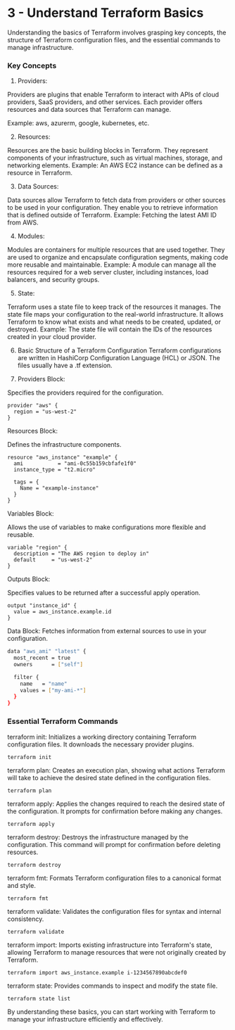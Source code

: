 # 3 - Understand Terraform Basics

Understanding the basics of Terraform involves grasping key concepts, the structure of Terraform configuration files, and the essential commands to manage infrastructure.

### Key Concepts
1. Providers:

Providers are plugins that enable Terraform to interact with APIs of cloud providers, SaaS providers, and other services. Each provider offers resources and data sources that Terraform can manage.

Example: aws, azurerm, google, kubernetes, etc.

2. Resources:

Resources are the basic building blocks in Terraform. They represent components of your infrastructure, such as virtual machines, storage, and networking elements.
Example: An AWS EC2 instance can be defined as a resource in Terraform.

3. Data Sources:

Data sources allow Terraform to fetch data from providers or other sources to be used in your configuration. They enable you to retrieve information that is defined outside of Terraform.
Example: Fetching the latest AMI ID from AWS.

4. Modules:

Modules are containers for multiple resources that are used together. They are used to organize and encapsulate configuration segments, making code more reusable and maintainable.
Example: A module can manage all the resources required for a web server cluster, including instances, load balancers, and security groups.

5. State:

Terraform uses a state file to keep track of the resources it manages. The state file maps your configuration to the real-world infrastructure. It allows Terraform to know what exists and what needs to be created, updated, or destroyed.
Example: The state file will contain the IDs of the resources created in your cloud provider.

6. Basic Structure of a Terraform Configuration
Terraform configurations are written in HashiCorp Configuration Language (HCL) or JSON. The files usually have a .tf extension.

7. Providers Block:

Specifies the providers required for the configuration.
```t
provider "aws" {
  region = "us-west-2"
}
```
Resources Block:

Defines the infrastructure components.
```t
resource "aws_instance" "example" {
  ami           = "ami-0c55b159cbfafe1f0"
  instance_type = "t2.micro"

  tags = {
    Name = "example-instance"
  }
}
```
Variables Block:

Allows the use of variables to make configurations more flexible and reusable.
```t
variable "region" {
  description = "The AWS region to deploy in"
  default     = "us-west-2"
}
```
Outputs Block:

Specifies values to be returned after a successful apply operation.
```t
output "instance_id" {
  value = aws_instance.example.id
}
```
Data Block:
Fetches information from external sources to use in your configuration.

```bash
data "aws_ami" "latest" {
  most_recent = true
  owners      = ["self"]

  filter {
    name   = "name"
    values = ["my-ami-*"]
  }
}
```
### Essential Terraform Commands
terraform init:
Initializes a working directory containing Terraform configuration files. It downloads the necessary provider plugins.
```bash
terraform init
```

terraform plan:
Creates an execution plan, showing what actions Terraform will take to achieve the desired state defined in the configuration files.
```t
terraform plan
```
terraform apply:
Applies the changes required to reach the desired state of the configuration. It prompts for confirmation before making any changes.
```t
terraform apply
```
terraform destroy:
Destroys the infrastructure managed by the configuration. This command will prompt for confirmation before deleting resources.
```t
terraform destroy
```
terraform fmt:
Formats Terraform configuration files to a canonical format and style.
```t
terraform fmt
```
terraform validate:
Validates the configuration files for syntax and internal consistency.
```t
terraform validate
```
terraform import:
Imports existing infrastructure into Terraform's state, allowing Terraform to manage resources that were not originally created by Terraform.
```t
terraform import aws_instance.example i-1234567890abcdef0
```
terraform state:
Provides commands to inspect and modify the state file.
```t
terraform state list
```
By understanding these basics, you can start working with Terraform to manage your infrastructure efficiently and effectively.






